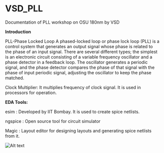 # VSD_PLL
Documentation of PLL workshop on OSU 180nm by VSD 

**Introduction**

PLL-Phase Locked Loop
A phased-locked loop or phase lock loop (PLL) is a control system that generates an output signal whose phase is related to the phase of an input signal. There are several different types; the simplest is an electronic circuit consisting of a variable frequency oscillator and a phase detector in a feedback loop. The oscillator generates a periodic signal, and the phase detector compares the phase of that signal with the phase of input periodic signal, adjusting the oscillator to keep the phase matched.

Clock Multiplier: It multiplies frequency of clock signal. It is used in processors for operation.

**EDA Tools:**

esim : Developed by IIT Bombay. It is used to create spice netlists.

ngspice : Open source tool for circuit simulator

Magic : Layout editor for designing layouts and generating spice netlists from it.

![Alt text](C:\Users\Manish\Pictures\VSD/ckt.jpg?raw=true)
